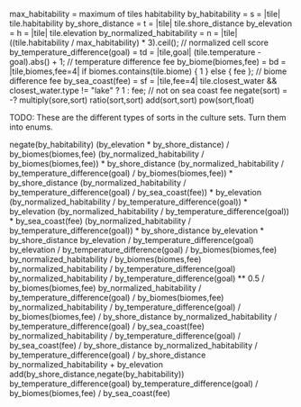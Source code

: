 max_habitability = maximum of tiles habitability
by_habitability = s = |tile| tile.habitability
by_shore_distance = t = |tile| tile.shore_distance
by_elevation = h = |tile| tile.elevation
by_normalized_habitability = n = |tile| ((tile.habitability / max_habitability) * 3).ceil(); // normalized cell score
by_temperature_difference(goal) = td = |tile,goal| (tile.temperature - goal).abs() + 1; // temperature difference fee
by_biome(biomes,fee) = bd = |tile,biomes,fee=4| if biomes.contains(tile.biome) { 1 } else { fee }; // biome difference fee
by_sea_coast(fee) = sf = |tile,fee=4| tile.closest_water && closest_water.type != "lake" ? 1 : fee; // not on sea coast fee
negate(sort) = -?
multiply(sore,sort)
ratio(sort,sort)
add(sort,sort)
pow(sort,float)


TODO: These are the different types of sorts in the culture sets. Turn them into enums.

negate(by_habitability)
(by_elevation * by_shore_distance) / by_biomes(biomes,fee)
(by_normalized_habitability / by_biomes(biomes,fee)) * by_shore_distance
(by_normalized_habitability / by_temperature_difference(goal) / by_biomes(biomes,fee)) * by_shore_distance
(by_normalized_habitability / by_temperature_difference(goal) / by_sea_coast(fee)) * by_elevation
(by_normalized_habitability / by_temperature_difference(goal)) * by_elevation
(by_normalized_habitability / by_temperature_difference(goal)) * by_sea_coast(fee)
(by_normalized_habitability / by_temperature_difference(goal)) * by_shore_distance
by_elevation * by_shore_distance
by_elevation / by_temperature_difference(goal)
by_elevation / by_temperature_difference(goal) / by_biomes(biomes,fee)
by_normalized_habitability / by_biomes(biomes,fee)
by_normalized_habitability / by_temperature_difference(goal)
by_normalized_habitability / by_temperature_difference(goal) ** 0.5 / by_biomes(biomes,fee)
by_normalized_habitability / by_temperature_difference(goal) / by_biomes(biomes,fee)
by_normalized_habitability / by_temperature_difference(goal) / by_biomes(biomes,fee) / by_shore_distance
by_normalized_habitability / by_temperature_difference(goal) / by_sea_coast(fee)
by_normalized_habitability / by_temperature_difference(goal) / by_sea_coast(fee) / by_shore_distance
by_normalized_habitability / by_temperature_difference(goal) / by_shore_distance
by_normalized_habitability + by_elevation
add(by_shore_distance,negate(by_habitability))
by_temperature_difference(goal)
by_temperature_difference(goal) / by_biomes(biomes,fee) / by_sea_coast(fee)
